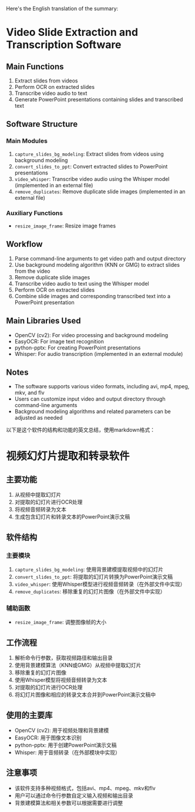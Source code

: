 Here's the English translation of the summary:

# Video Slide Extraction and Transcription Software

## Main Functions

1. Extract slides from videos
2. Perform OCR on extracted slides
3. Transcribe video audio to text
4. Generate PowerPoint presentations containing slides and transcribed text

## Software Structure

### Main Modules

1. `capture_slides_bg_modeling`: Extract slides from videos using background modeling
2. `convert_slides_to_ppt`: Convert extracted slides to PowerPoint presentations
3. `video_whisper`: Transcribe video audio using the Whisper model (implemented in an external file)
4. `remove_duplicates`: Remove duplicate slide images (implemented in an external file)

### Auxiliary Functions

- `resize_image_frame`: Resize image frames

## Workflow

1. Parse command-line arguments to get video path and output directory
2. Use background modeling algorithm (KNN or GMG) to extract slides from the video
3. Remove duplicate slide images
4. Transcribe video audio to text using the Whisper model
5. Perform OCR on extracted slides
6. Combine slide images and corresponding transcribed text into a PowerPoint presentation

## Main Libraries Used

- OpenCV (cv2): For video processing and background modeling
- EasyOCR: For image text recognition
- python-pptx: For creating PowerPoint presentations
- Whisper: For audio transcription (implemented in an external module)

## Notes

- The software supports various video formats, including avi, mp4, mpeg, mkv, and flv
- Users can customize input video and output directory through command-line arguments
- Background modeling algorithms and related parameters can be adjusted as needed




以下是这个软件的结构和功能的英文总结，使用markdown格式：

# 视频幻灯片提取和转录软件

## 主要功能

1. 从视频中提取幻灯片
2. 对提取的幻灯片进行OCR处理
3. 将视频音频转录为文本
4. 生成包含幻灯片和转录文本的PowerPoint演示文稿

## 软件结构

### 主要模块

1. `capture_slides_bg_modeling`: 使用背景建模提取视频中的幻灯片
2. `convert_slides_to_ppt`: 将提取的幻灯片转换为PowerPoint演示文稿
3. `video_whisper`: 使用Whisper模型进行视频音频转录（在外部文件中实现）
4. `remove_duplicates`: 移除重复的幻灯片图像（在外部文件中实现）

### 辅助函数

- `resize_image_frame`: 调整图像帧的大小

## 工作流程

1. 解析命令行参数，获取视频路径和输出目录
2. 使用背景建模算法（KNN或GMG）从视频中提取幻灯片
3. 移除重复的幻灯片图像
4. 使用Whisper模型将视频音频转录为文本
5. 对提取的幻灯片进行OCR处理
6. 将幻灯片图像和相应的转录文本合并到PowerPoint演示文稿中

## 使用的主要库

- OpenCV (cv2): 用于视频处理和背景建模
- EasyOCR: 用于图像文本识别
- python-pptx: 用于创建PowerPoint演示文稿
- Whisper: 用于音频转录（在外部模块中实现）

## 注意事项

- 该软件支持多种视频格式，包括avi、mp4、mpeg、mkv和flv
- 用户可以通过命令行参数自定义输入视频和输出目录
- 背景建模算法和相关参数可以根据需要进行调整
